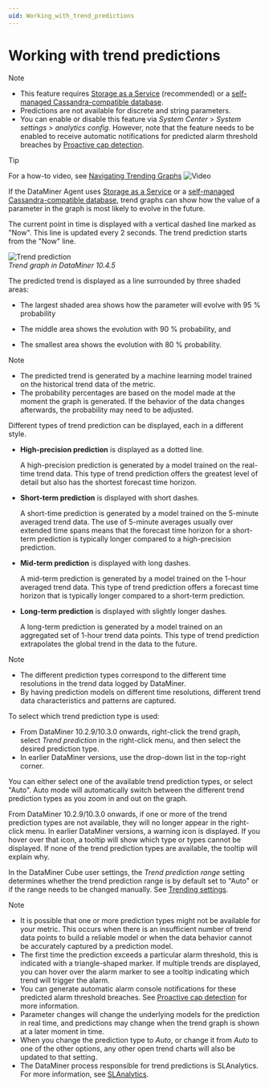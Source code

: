 ```yaml
---
uid: Working_with_trend_predictions
---
```


# Working with trend predictions

> [!NOTE]
>
> - This feature requires [Storage as a Service](xref:STaaS) (recommended) or a [self-managed Cassandra-compatible database](xref:Supported_system_data_storage_architectures).
> - Predictions are not available for discrete and string parameters.
> - You can enable or disable this feature via *System Center* > *System settings* > *analytics config.* However, note that the feature needs to be enabled to receive automatic notifications for predicted alarm threshold breaches by [Proactive cap detection](xref:Proactive_cap_detection).

> [!TIP]
> For a how-to video, see [Navigating Trending Graphs](https://www.youtube.com/watch?v=hvWkbjUr82I) ![Video](~/dataminer/images/video_Duo.png)

If the DataMiner Agent uses [Storage as a Service](xref:STaaS) or a [self-managed Cassandra-compatible database](xref:Supported_system_data_storage_architectures), trend graphs can show how the value of a parameter in the graph is most likely to evolve in the future.

The current point in time is displayed with a vertical dashed line marked as "Now". This line is updated every 2 seconds. The trend prediction starts from the "Now" line.

![Trend prediction](~/dataminer/images/Trend_Prediction.png)<br>*Trend graph in DataMiner 10.4.5*

The predicted trend is displayed as a line surrounded by three shaded areas:

- The largest shaded area shows how the parameter will evolve with 95 % probability

- The middle area shows the evolution with 90 % probability, and

- The smallest area shows the evolution with 80 % probability.

> [!NOTE]
>
> - The predicted trend is generated by a machine learning model trained on the historical trend data of the metric.
> - The probability percentages are based on the model made at the moment the graph is generated. If the behavior of the data changes afterwards, the probability may need to be adjusted.

Different types of trend prediction can be displayed, each in a different style.

- **High-precision prediction** is displayed as a dotted line.

  A high-precision prediction is generated by a model trained on the real-time trend data. This type of trend prediction offers the greatest level of detail but also has the shortest forecast time horizon.

- **Short-term prediction** is displayed with short dashes.

  A short-time prediction is generated by a model trained on the 5-minute averaged trend data. The use of 5-minute averages usually over extended time spans means that the forecast time horizon for a short-term prediction is typically longer compared to a high-precision prediction.

- **Mid-term prediction** is displayed with long dashes.

  A mid-term prediction is generated by a model trained on the 1-hour averaged trend data. This type of trend prediction offers a forecast time horizon that is typically longer compared to a short-term prediction.

- **Long-term prediction** is displayed with slightly longer dashes.

  A long-term prediction is generated by a model trained on an aggregated set of 1-hour trend data points. This type of trend prediction extrapolates the global trend in the data to the future.

> [!NOTE]
>
> - The different prediction types correspond to the different time resolutions in the trend data logged by DataMiner.
> - By having prediction models on different time resolutions, different trend data characteristics and patterns are captured.

To select which trend prediction type is used:

- From DataMiner 10.2.9/10.3.0 onwards, right-click the trend graph, select *Trend prediction* in the right-click menu, and then select the desired prediction type.
- In earlier DataMiner versions, use the drop-down list in the top-right corner.

You can either select one of the available trend prediction types, or select "Auto". Auto mode will automatically switch between the different trend prediction types as you zoom in and out on the graph.

From DataMiner 10.2.9/10.3.0 onwards, if one or more of the trend prediction types are not available, they will no longer appear in the right-click menu. In earlier DataMiner versions, a warning icon is displayed. If you hover over that icon, a tooltip will show which type or types cannot be displayed. If none of the trend prediction types are available, the tooltip will explain why.

In the DataMiner Cube user settings, the *Trend prediction range* setting determines whether the trend prediction range is by default set to "Auto" or if the range needs to be changed manually. See [Trending settings](xref:User_settings#trending-settings).

> [!NOTE]
>
> - It is possible that one or more prediction types might not be available for your metric. This occurs when there is an insufficient number of trend data points to build a reliable model or when the data behavior cannot be accurately captured by a prediction model.
> - The first time the prediction exceeds a particular alarm threshold, this is indicated with a triangle-shaped marker. If multiple trends are displayed, you can hover over the alarm marker to see a tooltip indicating which trend will trigger the alarm.
> - You can generate automatic alarm console notifications for these predicted alarm threshold breaches. See [Proactive cap detection](xref:Proactive_cap_detection) for more information.
> - Parameter changes will change the underlying models for the prediction in real time, and predictions may change when the trend graph is shown at a later moment in time.
> - When you change the prediction type to *Auto*, or change it from *Auto* to one of the other options, any other open trend charts will also be updated to that setting.
> - The DataMiner process responsible for trend predictions is SLAnalytics. For more information, see [SLAnalytics](xref:DataMiner_processes#slanalytics).
